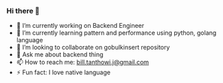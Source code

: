 ### Hi there 👋

- 🔭 I’m currently working on Backend Engineer
- 🌱 I’m currently learning pattern and performance using python, golang language
- 👯 I’m looking to collaborate on gobulkinsert repository
- 💬 Ask me about backend thing
- 📫 How to reach me: bill.tanthowi.j@gmail.com
- ⚡ Fun fact: I love native language

